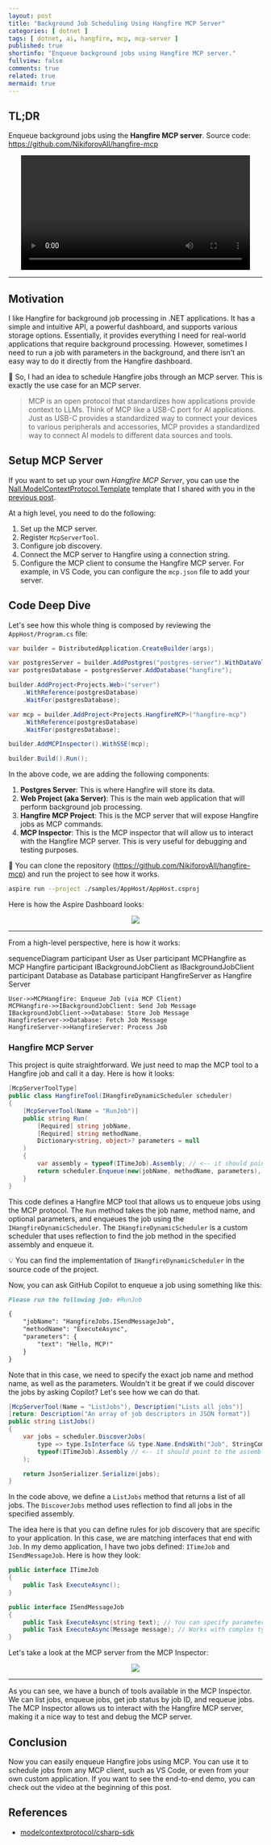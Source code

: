 ```yaml
---
layout: post
title: "Background Job Scheduling Using Hangfire MCP Server"
categories: [ dotnet ]
tags: [ dotnet, ai, hangfire, mcp, mcp-server ]
published: true
shortinfo: "Enqueue background jobs using Hangfire MCP server."
fullview: false
comments: true
related: true
mermaid: true
---
```


## TL;DR

Enqueue background jobs using the **Hangfire MCP server**. Source code: <https://github.com/NikiforovAll/hangfire-mcp>

<center>
    <video src="https://github.com/user-attachments/assets/e6abc036-b1f9-4691-a829-65292db5b5e6"
        width="90%"
        controls="controls" />
</center>

---

## Motivation

I like Hangfire for background job processing in .NET applications. It has a simple and intuitive API, a powerful dashboard, and supports various storage options. Essentially, it provides everything I need for real-world applications that require background processing. However, sometimes I need to run a job with parameters in the background, and there isn't an easy way to do it directly from the Hangfire dashboard.

🤔 So, I had an idea to schedule Hangfire jobs through an MCP server. This is exactly the use case for an MCP server.

> MCP is an open protocol that standardizes how applications provide context to LLMs. Think of MCP like a USB-C port for AI applications. Just as USB-C provides a standardized way to connect your devices to various peripherals and accessories, MCP provides a standardized way to connect AI models to different data sources and tools.

## Setup MCP Server

If you want to set up your own *Hangfire MCP Server*, you can use the [Nall.ModelContextProtocol.Template](https://www.nuget.org/packages/Nall.ModelContextProtocol.Template) template that I shared with you in the [previous post](https://nikiforovall.github.io/dotnet/2025/04/04/mcp-template-and-aspire.html).

At a high level, you need to do the following:

1. Set up the MCP server.
2. Register `McpServerTool`.
3. Configure job discovery.
4. Connect the MCP server to Hangfire using a connection string.
5. Configure the MCP client to consume the Hangfire MCP server. For example, in VS Code, you can configure the `mcp.json` file to add your server.

## Code Deep Dive

Let's see how this whole thing is composed by reviewing the `AppHost/Program.cs` file:

```csharp
var builder = DistributedApplication.CreateBuilder(args);

var postgresServer = builder.AddPostgres("postgres-server").WithDataVolume();
var postgresDatabase = postgresServer.AddDatabase("hangfire");

builder.AddProject<Projects.Web>("server")
    .WithReference(postgresDatabase)
    .WaitFor(postgresDatabase);

var mcp = builder.AddProject<Projects.HangfireMCP>("hangfire-mcp")
    .WithReference(postgresDatabase)
    .WaitFor(postgresDatabase);

builder.AddMCPInspector().WithSSE(mcp);

builder.Build().Run();
```

In the above code, we are adding the following components:

1. **Postgres Server**: This is where Hangfire will store its data.
2. **Web Project (aka Server)**: This is the main web application that will perform background job processing.
3. **Hangfire MCP Project**: This is the MCP server that will expose Hangfire jobs as MCP commands.
4. **MCP Inspector**: This is the MCP inspector that will allow us to interact with the Hangfire MCP server. This is very useful for debugging and testing purposes.

🚀 You can clone the repository (<https://github.com/NikiforovAll/hangfire-mcp>) and run the project to see how it works.

```bash
aspire run --project ./samples/AppHost/AppHost.csproj
```

Here is how the Aspire Dashboard looks:

<center><img src="/assets/hangfire-mcp/aspire-dashboard.png" /></center>

---

From a high-level perspective, here is how it works:

<div class="mermaid">
sequenceDiagram
    participant User as User
    participant MCPHangfire as MCP Hangfire
    participant IBackgroundJobClient as IBackgroundJobClient
    participant Database as Database
    participant HangfireServer as Hangfire Server

    User->>MCPHangfire: Enqueue Job (via MCP Client)
    MCPHangfire->>IBackgroundJobClient: Send Job Message
    IBackgroundJobClient->>Database: Store Job Message
    HangfireServer->>Database: Fetch Job Message
    HangfireServer->>HangfireServer: Process Job
</div>

### Hangfire MCP Server

This project is quite straightforward. We just need to map the MCP tool to a Hangfire job and call it a day. Here is how it looks:

```csharp
[McpServerToolType]
public class HangfireTool(IHangfireDynamicScheduler scheduler)
{
    [McpServerTool(Name = "RunJob")]
    public string Run(
        [Required] string jobName,
        [Required] string methodName,
        Dictionary<string, object>? parameters = null
    )
    {
        var assembly = typeof(ITimeJob).Assembly; // <-- it should point to the assembly where your Hangfire jobs are defined.
        return scheduler.Enqueue(new(jobName, methodName, parameters), assembly);
    }
}
```

This code defines a Hangfire MCP tool that allows us to enqueue jobs using the MCP protocol. The `Run` method takes the job name, method name, and optional parameters, and enqueues the job using the `IHangfireDynamicScheduler`. The `IHangfireDynamicScheduler` is a custom scheduler that uses reflection to find the job method in the specified assembly and enqueue it.

💡 You can find the implementation of `IHangfireDynamicScheduler` in the source code of the project.

Now, you can ask GitHub Copilot to enqueue a job using something like this:

```markdown
Please run the following job: #RunJob

{
    "jobName": "HangfireJobs.ISendMessageJob",
    "methodName": "ExecuteAsync",
    "parameters": {
        "text": "Hello, MCP!"
    }
}
```

Note that in this case, we need to specify the exact job name and method name, as well as the parameters. Wouldn't it be great if we could discover the jobs by asking Copilot? Let's see how we can do that.

```csharp
[McpServerTool(Name = "ListJobs"), Description("Lists all jobs")]
[return: Description("An array of job descriptors in JSON format")]
public string ListJobs()
{
    var jobs = scheduler.DiscoverJobs(
        type => type.IsInterface && type.Name.EndsWith("Job", StringComparison.OrdinalIgnoreCase),
        typeof(ITimeJob).Assembly // <-- it should point to the assembly where your Hangfire jobs are defined.
    );

    return JsonSerializer.Serialize(jobs);
}
```

In the code above, we define a `ListJobs` method that returns a list of all jobs. The `DiscoverJobs` method uses reflection to find all jobs in the specified assembly.

The idea here is that you can define rules for job discovery that are specific to your application. In this case, we are matching interfaces that end with `Job`. In my demo application, I have two jobs defined: `ITimeJob` and `ISendMessageJob`. Here is how they look:

```csharp
public interface ITimeJob
{
    public Task ExecuteAsync();
}

public interface ISendMessageJob
{
    public Task ExecuteAsync(string text); // You can specify parameters
    public Task ExecuteAsync(Message message); // Works with complex types as well
}
```

Let's take a look at the MCP server from the MCP Inspector:

<center><img src="/assets/hangfire-mcp/inspector.png" /></center>

---

As you can see, we have a bunch of tools available in the MCP Inspector. We can list jobs, enqueue jobs, get job status by job ID, and requeue jobs. The MCP Inspector allows us to interact with the Hangfire MCP server, making it a nice way to test and debug the MCP server.

## Conclusion

Now you can easily enqueue Hangfire jobs using MCP. You can use it to schedule jobs from any MCP client, such as VS Code, or even from your own custom application. If you want to see the end-to-end demo, you can check out the video at the beginning of this post.

## References

- [modelcontextprotocol/csharp-sdk](https://github.com/modelcontextprotocol/csharp-sdk)